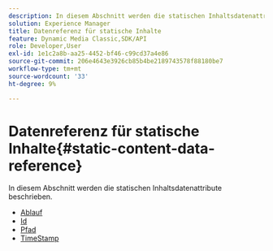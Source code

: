 ```yaml
---
description: In diesem Abschnitt werden die statischen Inhaltsdatenattribute beschrieben.
solution: Experience Manager
title: Datenreferenz für statische Inhalte
feature: Dynamic Media Classic,SDK/API
role: Developer,User
exl-id: 1e1c2a8b-aa25-4452-bf46-c99cd37a4e86
source-git-commit: 206e4643e3926cb85b4be2189743578f88180be7
workflow-type: tm+mt
source-wordcount: '33'
ht-degree: 9%

---
```


# Datenreferenz für statische Inhalte{#static-content-data-reference}

In diesem Abschnitt werden die statischen Inhaltsdatenattribute beschrieben.

* [Ablauf](r-expiration-static.md)
* [Id](r-id-static.md)
* [Pfad](r-path-static.md)
* [TimeStamp](r-timestamp-static.md)
